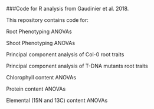 ###Code for R analysis from Gaudinier et al. 2018. 

This repository contains code for:

Root Phenotyping ANOVAs

Shoot Phenotyping ANOVAs

Principal component analysis of Col-0 root traits

Principal component analysis of T-DNA mutants root traits

Chlorophyll content ANOVAs

Protein content ANOVAs

Elemental (15N and 13C) content ANOVAs

